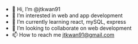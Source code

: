 - 👋 Hi, I’m @jtkwan91
- 👀 I’m interested in web and app development
- 🌱 I’m currently learning react, mySQL, express
- 💞️ I’m looking to collaborate on web development
- 📫 How to reach me jtkwan91@gmail.com

<!---
jtkwan91/jtkwan91 is a ✨ special ✨ repository because its `README.md` (this file) appears on your GitHub profile.
You can click the Preview link to take a look at your changes.
--->
